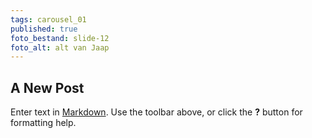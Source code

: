 ```yaml
---
tags: carousel_01
published: true
foto_bestand: slide-12
foto_alt: alt van Jaap
---
```

## A New Post

Enter text in [Markdown](http://daringfireball.net/projects/markdown/). Use the toolbar above, or click the **?** button for formatting help.
